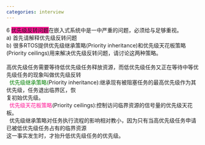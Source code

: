 ```yaml
---
categories: interview
---
```

6 <FONT style="BACKGROUND-COLOR: #ff1493">优先级反转问题</FONT>在嵌入式系统中是一中严重的问题，必须给与足够重视。<BR>a) 首先请解释优先级反转问题<BR>b) 很多RTOS提供优先级继承策略(Priority inheritance)和优先级天花板策略(Priority ceilings)用来解决优先级反转问题，请讨论这两种策略。<BR>&nbsp;<BR>高优先级任务需要等待低优先级任务释放资源，而低优先级任务又正在等待中等优先级任务的现象叫做优先级反转<BR>&nbsp; <FONT color=#008000>优先级继承策略(</FONT>Priority inheritance):继承现有被阻塞任务的最高优先级作为其优先级，任务退出临界区，恢<BR>复初始优先级。<BR>&nbsp; <FONT color=#ff1493>优先级天花板策略</FONT>(Priority ceilings):控制访问临界资源的信号量的优先级天花板。<BR>&nbsp; 优先级继承策略对任务执行流程的影响相对教小，因为只有当高优先级任务申请已被低优先级任务占有的临界资源<BR>这一事实发生时，才抬升低优先级任务的优先级。